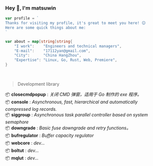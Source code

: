 ### Hey 👋, I'm matsuwin

```go
var profile = `
Thanks for visiting my profile, it's great to meet you here! 😊
Here are some quick things about me:
`

var about = map[string]string{
    "I work":    "Engineers and technical managers",
    "E-mail":    "17112yan@gmail.com",
    "City":      "China HangZhou",
    "Expertise": "Linux, Go, Rust, Web, Premiere",
}
```

<br>

> Development library

📦 **closecmdpopup** : *关闭 CMD 弹窗，适用于 Go 制作的 exe 程序。*
<br>📦 **console** : *Asynchronous, fast, hierarchical and automatically compressed log records.*
<br>📦 **siggroup** : *Asynchronous task parallel controller based on system semaphore*
<br>📦 **downgrade** : *Basic fuse downgrade and retry functions。*
<br>📦 **bufregulator** : *Buffer capacity regulator*
<br>📦 **webcore** : *dev...*
<br>📦 **boltut** : *dev...*
<br>📦 **mqlut** : *dev...*
